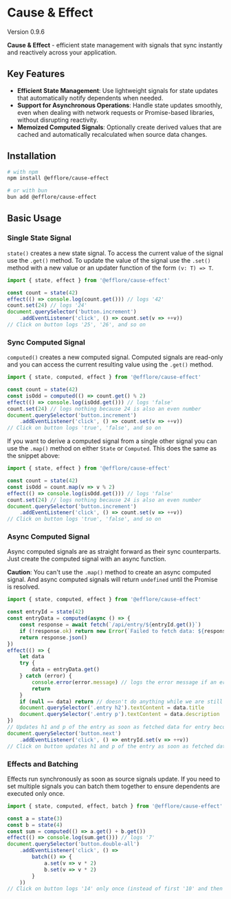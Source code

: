 # Cause & Effect

Version 0.9.6

**Cause & Effect** - efficient state management with signals that sync instantly and reactively across your application.

## Key Features

* **Efficient State Management**: Use lightweight signals for state updates that automatically notify dependents when needed.
* **Support for Asynchronous Operations**: Handle state updates smoothly, even when dealing with network requests or Promise-based libraries, without disrupting reactivity.
* **Memoized Computed Signals**: Optionally create derived values that are cached and automatically recalculated when source data changes.

## Installation

```bash
# with npm
npm install @efflore/cause-effect

# or with bun
bun add @efflore/cause-effect
```

## Basic Usage

### Single State Signal

`state()` creates a new state signal. To access the current value of the signal use the `.get()` method. To update the value of the signal use the `.set()` method with a new value or an updater function of the form `(v: T) => T`.

```js
import { state, effect } from '@efflore/cause-effect'

const count = state(42)
effect(() => console.log(count.get())) // logs '42'
count.set(24) // logs '24'
document.querySelector('button.increment')
    .addEventListener('click', () => count.set(v => ++v))
// Click on button logs '25', '26', and so on
```

### Sync Computed Signal

`computed()` creates a new computed signal. Computed signals are read-only and you can access the current resulting value using the `.get()` method.

```js
import { state, computed, effect } from '@efflore/cause-effect'

const count = state(42)
const isOdd = computed(() => count.get() % 2)
effect(() => console.log(isOdd.get())) // logs 'false'
count.set(24) // logs nothing because 24 is also an even number
document.querySelector('button.increment')
    .addEventListener('click', () => count.set(v => ++v))
// Click on button logs 'true', 'false', and so on
```

If you want to derive a computed signal from a single other signal you can use the `.map()` method on either `State` or `Computed`. This does the same as the snippet above:

```js
import { state, effect } from '@efflore/cause-effect'

const count = state(42)
const isOdd = count.map(v => v % 2)
effect(() => console.log(isOdd.get())) // logs 'false'
count.set(24) // logs nothing because 24 is also an even number
document.querySelector('button.increment')
    .addEventListener('click', () => count.set(v => ++v))
// Click on button logs 'true', 'false', and so on
```

### Async Computed Signal

Async computed signals are as straight forward as their sync counterparts. Just create the computed signal with an async function.

**Caution**: You can't use the `.map()` method to create an async computed signal. And async computed signals will return `undefined` until the Promise is resolved.

```js
import { state, computed, effect } from '@efflore/cause-effect'

const entryId = state(42)
const entryData = computed(async () => {
    const response = await fetch(`/api/entry/${entryId.get()}`)
    if (!response.ok) return new Error(`Failed to fetch data: ${response.statusText}`)
    return response.json()
})
effect(() => {
    let data
    try {
        data = entryData.get()
    } catch (error) {
        console.error(error.message) // logs the error message if an error ocurred
        return
    }
    if (null == data) return // doesn't do anything while we are still waiting for the data
    document.querySelector('.entry h2').textContent = data.title
    document.querySelector('.entry p').textContent = data.description
})
// Updates h1 and p of the entry as soon as fetched data for entry becomes available
document.querySelector('button.next')
    .addEventListener('click', () => entryId.set(v => ++v))
// Click on button updates h1 and p of the entry as soon as fetched data for the next entry is loaded
```

### Effects and Batching

Effects run synchronously as soon as source signals update. If you need to set multiple signals you can batch them together to ensure dependents are executed only once.

```js
import { state, computed, effect, batch } from '@efflore/cause-effect'

const a = state(3)
const b = state(4)
const sum = computed(() => a.get() + b.get())
effect(() => console.log(sum.get())) // logs '7'
document.querySelector('button.double-all')
    .addEventListener('click', () =>
        batch(() => {
            a.set(v => v * 2)
            b.set(v => v * 2)
        }
    ))
// Click on button logs '14' only once (instead of first '10' and then '14' without batch)
```